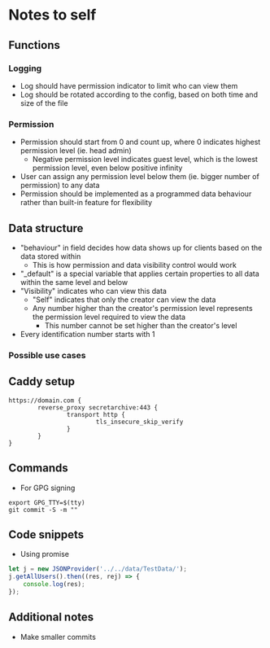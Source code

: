 # Notes to self

## Functions

### Logging

- Log should have permission indicator to limit who can view them
- Log should be rotated according to the config, based on both time and size of the file

### Permission

- Permission should start from 0 and count up, where 0 indicates highest permission level (ie. head admin)
  - Negative permission level indicates guest level, which is the lowest permission level, even below positive infinity
- User can assign any permission level below them (ie. bigger number of permission) to any data
- Permission should be implemented as a programmed data behaviour rather than built-in feature for flexibility

## Data structure

- "behaviour" in field decides how data shows up for clients based on the data stored within
  - This is how permission and data visibility control would work
- "_default" is a special variable that applies certain properties to all data within the same level and below
- "Visibility" indicates who can view this data
  - "Self" indicates that only the creator can view the data
  - Any number higher than the creator's permission level represents the permission level required to view the data
    - This number cannot be set higher than the creator's level
- Every identification number starts with 1

### Possible use cases

## Caddy setup

```
https://domain.com {
        reverse_proxy secretarchive:443 {
                transport http {
                        tls_insecure_skip_verify
                }
        }
}
```

## Commands

- For GPG signing

```
export GPG_TTY=$(tty)
git commit -S -m ""
```

## Code snippets

- Using promise

```js
let j = new JSONProvider('../../data/TestData/');
j.getAllUsers().then((res, rej) => {
    console.log(res);
});
```

## Additional notes

- Make smaller commits
